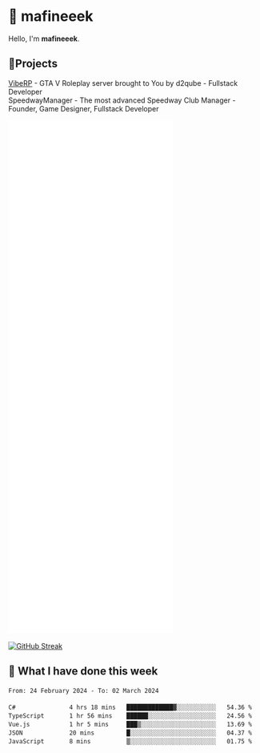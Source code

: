 # 👋 mafineeek
Hello, I'm **mafineeek**.

## 📝Projects

[VibeRP](https://v-rp.pl) - GTA V Roleplay server brought to You by d2qube - Fullstack Developer<br/>
SpeedwayManager - The most advanced Speedway Club Manager - Founder, Game Designer, Fullstack Developer


![](./github-metrics.svg)

[![GitHub Streak](https://streak-stats.demolab.com/?user=mafineeek)](https://git.io/streak-stats)

## 📰 What I have done this week
<!--START_SECTION:waka-->

```txt
From: 24 February 2024 - To: 02 March 2024

C#               4 hrs 18 mins   █████████████▓░░░░░░░░░░░   54.36 %
TypeScript       1 hr 56 mins    ██████░░░░░░░░░░░░░░░░░░░   24.56 %
Vue.js           1 hr 5 mins     ███▒░░░░░░░░░░░░░░░░░░░░░   13.69 %
JSON             20 mins         █░░░░░░░░░░░░░░░░░░░░░░░░   04.37 %
JavaScript       8 mins          ▒░░░░░░░░░░░░░░░░░░░░░░░░   01.75 %
```

<!--END_SECTION:waka-->
